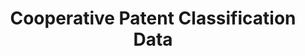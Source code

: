 ---
bigquery: https://console.cloud.google.com/bigquery?p=patents-public-data&d=cpc&page=dataset
citation: '“Cooperative Patent Classification” by the EPO and USPTO, for public use. '
contributors: EPO, USPTO
cost: None
description: Cooperative Patent Classification Data contains the scheme and definitions
  of the Cooperative Patent Classification system for classifying patent documents.
  The CPC is the result of a partnership between the EPO and the USPTO in their joint
  effort to develop a common, internationally compatible classification system for
  technical documents, in particular patent publications, which will be used by both
  offices in the patent granting process
documentation: https://www.cooperativepatentclassification.org/cpcSchemeAndDefinitions
last_edit: 04/06/2022, 07:23:16
location: https://www.cooperativepatentclassification.org/index
maintained_by: USPTO, EPO
schema_fields:
- title_full
- informativeReferences
- symbol
- children
- informative_references
- definition
- application_references
- residualReferences
- residual_references
- child_groups
- parents
- additional_only
- limiting_references
- notAllocatable
- breakdownCode
- limitingReferences
- titlePart
- titleFull
- title_part
- glossary
- date_revised
- applicationReferences
- childGroups
- ipcConcordant
- not_allocatable
- level
- breakdown_code
- sizeCache
- status
- synonyms
- ipc_concordant
- dateRevised
shortname: cooperative_patent_classification
tags:
- patents
- science
title: Cooperative Patent Classification Data
uuid: 984374a7-16e9-4b35-9445-458daceb01bf
---